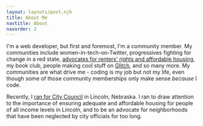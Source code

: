 ```yaml
---
layout: layouts/post.njk
title: About Me
navtitle: About
navorder: 2
---
```


I'm a web developer, but first and foremost, I'm a community member. My communities include women-in-tech-on-Twitter, progressives fighting for change in a red state, [advocates for renters' rights and affordable housing](https://facebook.com/RentersTogetherLNK/), my book club, people making cool stuff on [Glitch](https://www.glitch.com), and so many more. My communities are what drive me - coding is my job but not my life, even though some of those community memberships only make sense _because_ I code.

Recently, I [ran for City Council](http://casseyforcouncil.com) in Lincoln, Nebraska. I ran to draw attention to the importance of ensuring adequate and affordable housing for people of all income levels in Lincoln, and to be an advocate for neighborhoods that have been neglected by city officials for too long.
